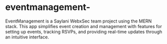 # eventmanagement-
EventManagement is a Saylani WebxSec team project using the MERN stack. This app simplifies event creation and management with features for setting up events, tracking RSVPs, and providing real-time updates through an intuitive interface.
